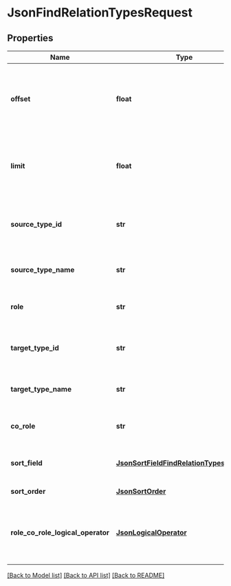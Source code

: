 # JsonFindRelationTypesRequest

## Properties
Name | Type | Description | Notes
------------ | ------------- | ------------- | -------------
**offset** | **float** | The first result to retrieve. If not set (value &#x3D; &lt;tt&gt;0&lt;/tt&gt;), results will be retrieved starting from row &lt;tt&gt;0&lt;/tt&gt; | [optional] 
**limit** | **float** | The maximum number of results to retrieve. If not set (value &#x3D; &lt;tt&gt;0&lt;/tt&gt;), the default limit will be used | [optional] 
**source_type_id** | **str** | The &lt;code&gt;id&lt;/code&gt; of the source type of the relation type to search for | [optional] 
**source_type_name** | **str** | The name of the source type of the relation type to search for | [optional] 
**role** | **str** | The name of the role that the source plays to search for | [optional] 
**target_type_id** | **str** | The &lt;code&gt;id&lt;/code&gt; of the target type of the relation type to search for | [optional] 
**target_type_name** | **str** | The name of the target type of the relation type to search for | [optional] 
**co_role** | **str** | The name of the role that the target plays to search for | [optional] 
**sort_field** | [**JsonSortFieldFindRelationTypesRequest**](JsonSortFieldFindRelationTypesRequest.md) | The field that should be used as reference for sorting | [optional] 
**sort_order** | [**JsonSortOrder**](JsonSortOrder.md) | The order of sorting | [optional] 
**role_co_role_logical_operator** | [**JsonLogicalOperator**](JsonLogicalOperator.md) | The logical operator determining how to combine the role and coRole criteria: AND or OR | [optional] 

[[Back to Model list]](../README.md#documentation-for-models) [[Back to API list]](../README.md#documentation-for-api-endpoints) [[Back to README]](../README.md)


